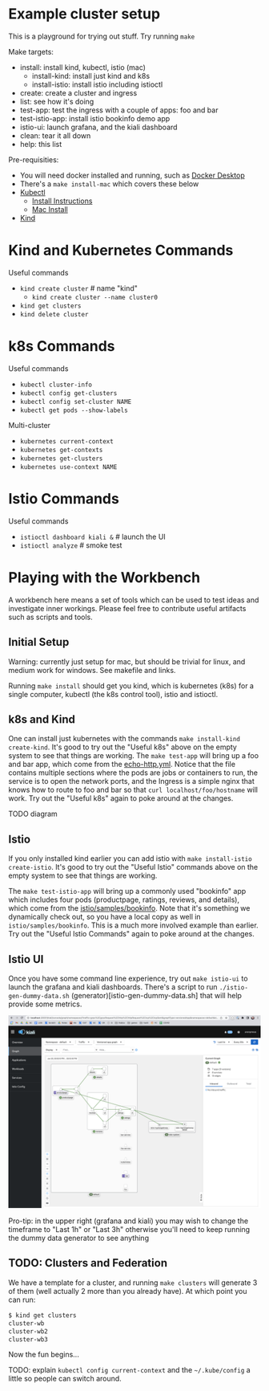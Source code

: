 # Example cluster setup

This is a playground for trying out stuff. Try running `make`

Make targets:
* install: install kind, kubectl, istio (mac)
  * install-kind: install just kind and k8s
  * install-istio: install istio including istioctl
* create: create a cluster and ingress
* list: see how it's doing
* test-app: test the ingress with a couple of apps: foo and bar
* test-istio-app: install istio bookinfo demo app
* istio-ui: launch grafana, and the kiali dashboard
* clean: tear it all down
* help: this list

Pre-requisities:
* You will need docker installed and running, such as [Docker Desktop](https://docs.docker.com/desktop/install/mac-install/)
* There's a `make install-mac` which covers these below
* [Kubectl](https://kubernetes.io/docs/reference/kubectl/)
  * [Install Instructions](https://kubernetes.io/docs/tasks/tools/#kubectl)
  * [Mac Install](https://kubernetes.io/docs/tasks/tools/install-kubectl-macos/)
* [Kind](https://kind.sigs.k8s.io/docs/user/quick-start/)

# Kind and Kubernetes Commands

Useful commands
* `kind create cluster` # name "kind"
   * `kind create cluster --name cluster0`
* `kind get clusters`
* `kind delete cluster`

# k8s Commands

Useful commands
* `kubectl cluster-info`
* `kubectl config get-clusters`
* `kubectl config set-cluster NAME`
* `kubectl get pods --show-labels`

Multi-cluster
* `kubernetes current-context`
* `kubernetes get-contexts`
* `kubernetes get-clusters`
* `kubernetes use-context NAME`

# Istio Commands

Useful commands
* `istioctl dashboard kiali &`  # launch the UI
* `istioctl analyze`  # smoke test


# Playing with the Workbench

A workbench here means a set of tools which can be used to test ideas
and investigate inner workings. Please feel free to contribute useful
artifacts such as scripts and tools.

## Initial Setup

Warning: currently just setup for mac, but should be trivial for
linux, and medium work for windows. See makefile and links.

Running `make install` should get you kind, which is kubernetes (k8s)
for a single computer, kubectl (the k8s control tool), istio and
istioctl.

## k8s and Kind

One can install just kubernetes with the commands `make install-kind
create-kind`. It's good to try out the "Useful k8s" above on the empty
system to see that things are working.  The `make test-app` will bring
up a foo and bar app, which come from the
[echo-http.yml](echo-http.yml). Notice that the file contains multiple
sections where the pods are jobs or containers to run, the service is
to open the network ports, and the Ingress is a simple nginx that
knows how to route to foo and bar so that `curl
localhost/foo/hostname` will work. Try out the "Useful k8s" again to
poke around at the changes.

TODO diagram

## Istio

If you only installed kind earlier you can add istio with `make
install-istio create-istio`. It's good to try out the "Useful Istio"
commands above on the empty system to see that things are working.

The `make test-istio-app` will bring up a commonly used "bookinfo" app
which includes four pods (productpage, ratings, reviews, and details),
which come from the
[istio/samples/bookinfo](https://github.com/istio/istio/blob/master/samples/bookinfo/platform/kube/bookinfo.yaml). Note
that it's something we dynamically check out, so you have a local copy
as well in `istio/samples/bookinfo`. This is a much more involved
example than earlier. Try out the "Useful Istio Commands" again to
poke around at the changes.

## Istio UI


Once you have some command line experience, try out `make istio-ui` to
launch the grafana and kiali dashboards. There's a script to run
`./istio-gen-dummy-data.sh` (generator)[istio-gen-dummy-data.sh] that
will help provide some metrics.

![Kiali Dashboard](images/kiali-eg.png)

Pro-tip: in the upper right (grafana and kiali) you may wish to change
the timeframe to "Last 1h" or "Last 3h" otherwise you'll need to keep
running the dummy data generator to see anything

## TODO: Clusters and Federation

We have a template for a cluster, and running `make clusters` will
generate 3 of them (well actually 2 more than you already have). At which point you can run:

```
$ kind get clusters
cluster-wb
cluster-wb2
cluster-wb3
```

Now the fun begins...

TODO: explain `kubectl config current-context` and the
`~/.kube/config` a little so people can switch around.

